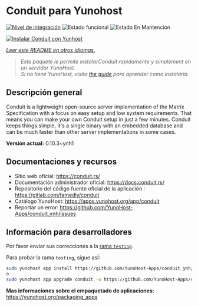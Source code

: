 <!--
Este archivo README esta generado automaticamente<https://github.com/YunoHost/apps/tree/master/tools/readme_generator>
No se debe editar a mano.
-->

# Conduit para Yunohost

[![Nivel de integración](https://dash.yunohost.org/integration/conduit.svg)](https://ci-apps.yunohost.org/ci/apps/conduit/) ![Estado funcional](https://ci-apps.yunohost.org/ci/badges/conduit.status.svg) ![Estado En Mantención](https://ci-apps.yunohost.org/ci/badges/conduit.maintain.svg)

[![Instalar Conduit con Yunhost](https://install-app.yunohost.org/install-with-yunohost.svg)](https://install-app.yunohost.org/?app=conduit)

*[Leer este README en otros idiomas.](./ALL_README.md)*

> *Este paquete le permite instalarConduit rapidamente y simplement en un servidor YunoHost.*  
> *Si no tiene YunoHost, visita [the guide](https://yunohost.org/install) para aprender como instalarla.*

## Descripción general

Conduit is a lightweight open-source server implementation of the Matrix Specification with a focus on easy setup and low system requirements. That means you can make your own Conduit setup in just a few minutes.
Conduit keeps things simple, it's a single binary with an embedded database and can be much faster than other server implementations in some cases.

**Versión actual:** 0.10.3~ynh1
## Documentaciones y recursos

- Sitio web oficial: <https://conduit.rs/>
- Documentación administrador oficial: <https://docs.conduit.rs/>
- Repositorio del código fuente oficial de la aplicación : <https://gitlab.com/famedly/conduit>
- Catálogo YunoHost: <https://apps.yunohost.org/app/conduit>
- Reportar un error: <https://github.com/YunoHost-Apps/conduit_ynh/issues>

## Información para desarrolladores

Por favor enviar sus correcciones a la [rama `testing`](https://github.com/YunoHost-Apps/conduit_ynh/tree/testing).

Para probar la rama `testing`, sigue asÍ:

```bash
sudo yunohost app install https://github.com/YunoHost-Apps/conduit_ynh/tree/testing --debug
o
sudo yunohost app upgrade conduit -u https://github.com/YunoHost-Apps/conduit_ynh/tree/testing --debug
```

**Mas informaciones sobre el empaquetado de aplicaciones:** <https://yunohost.org/packaging_apps>
